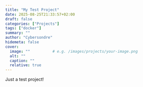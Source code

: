 ```yaml
---
title: "My Test Project"
date: 2025-08-25T21:33:57+02:00
draft: false
categories: ["Projects"]
tags: ["docker"]
summary: ""
author: "Cybersondre"
hidemeta: false
cover:
  image: ""          # e.g. /images/projects/your-image.png
  alt: ""
  caption: ""
  relative: true
---
```


Just a test project!